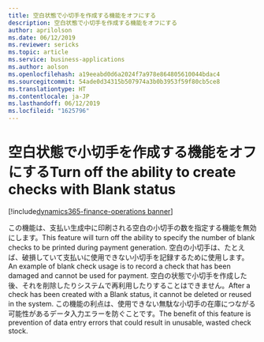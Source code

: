```yaml
---
title: 空白状態で小切手を作成する機能をオフにする
description: 空白状態で小切手を作成する機能をオフにする
author: aprilolson
ms.date: 06/12/2019
ms.reviewer: sericks
ms.topic: article
ms.service: business-applications
ms.author: aolson
ms.openlocfilehash: a19eeabd0d6a2024f7a978e864805610044bdac4
ms.sourcegitcommit: 54ade0d34315b507974a3b0b3953f59f80cb5ce8
ms.translationtype: HT
ms.contentlocale: ja-JP
ms.lasthandoff: 06/12/2019
ms.locfileid: "1625796"
---
```

#  <a name="turn-off-the-ability-to-create-checks-with-blank-status"></a><span data-ttu-id="a1359-103">空白状態で小切手を作成する機能をオフにする</span><span class="sxs-lookup"><span data-stu-id="a1359-103">Turn off the ability to create checks with Blank status</span></span>
[!include[dynamics365-finance-operations banner](../includes/dynamics365-finance-operations.md)]

<span data-ttu-id="a1359-104">この機能は、支払い生成中に印刷される空白の小切手の数を指定する機能を無効にします。</span><span class="sxs-lookup"><span data-stu-id="a1359-104">This feature will turn off the ability to specify the number of blank checks to be printed during payment generation.</span></span> <span data-ttu-id="a1359-105">空白の小切手は、たとえば、破損していて支払いに使用できない小切手を記録するために使用します。</span><span class="sxs-lookup"><span data-stu-id="a1359-105">An example of blank check usage is to record a check that has been damaged and cannot be used for payment.</span></span> <span data-ttu-id="a1359-106">空白の状態で小切手を作成した後、それを削除したりシステムで再利用したりすることはできません。</span><span class="sxs-lookup"><span data-stu-id="a1359-106">After a check has been created with a Blank status, it cannot be deleted or reused in the system.</span></span> <span data-ttu-id="a1359-107">この機能の利点は、使用できない無駄な小切手の在庫につながる可能性があるデータ入力エラーを防ぐことです。</span><span class="sxs-lookup"><span data-stu-id="a1359-107">The benefit of this feature is prevention of data entry errors that could result in unusable, wasted check stock.</span></span>
